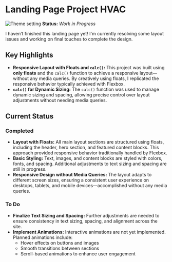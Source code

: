 # Landing Page Project HVAC

![Theme setting](./screencapture.png)
**Status:** _Work in Progress_

I haven’t finished this landing page yet! I'm currently resolving some layout issues and working on final touches to complete the design.

## Key Highlights

- **Responsive Layout with Floats and `calc()`:** This project was built using **only floats** and the `calc()` function to achieve a responsive layout—without any media queries. By creatively using floats, I replicated the responsive behavior typically achieved with Flexbox.
- **`calc()` for Dynamic Sizing:** The `calc()` function was used to manage dynamic sizing and spacing, allowing precise control over layout adjustments without needing media queries.

## Current Status

### Completed
- **Layout with Floats:** All main layout sections are structured using floats, including the header, hero section, and featured content blocks. This approach provided responsive behavior traditionally handled by Flexbox.
- **Basic Styling:** Text, images, and content blocks are styled with colors, fonts, and spacing. Additional adjustments to text sizing and spacing are still in progress.
- **Responsive Design without Media Queries:** The layout adapts to different screen sizes, ensuring a consistent user experience on desktops, tablets, and mobile devices—accomplished without any media queries.

### To Do
- **Finalize Text Sizing and Spacing:** Further adjustments are needed to ensure consistency in text sizing, spacing, and alignment across the site.
- **Implement Animations:** Interactive animations are not yet implemented. Planned animations include:
  - Hover effects on buttons and images
  - Smooth transitions between sections
  - Scroll-based animations to enhance user engagement
